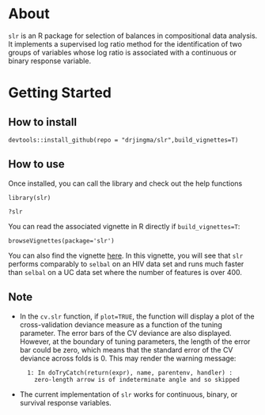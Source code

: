 # About

`slr` is an R package for selection of balances in compositional data analysis. It implements a supervised log ratio method for the identification of two groups of variables whose log ratio is associated with a continuous or binary response variable. 

# Getting Started

## How to install

`devtools::install_github(repo = "drjingma/slr",build_vignettes=T)`

## How to use

Once installed, you can call the library and check out the help functions

`library(slr)`

`?slr`

You can read the associated vignette in R directly if `build_vignettes=T`:  

`browseVignettes(package='slr')`

You can also find the vignette [here](https://htmlpreview.github.io/?https://github.com/drjingma/slr/blob/master/vignettes/slr.html). In this vignette, you will see that `slr` performs comparably to `selbal` on an HIV data set and runs much faster than `selbal` on a UC data set where the number of features is over 400. 

## Note

- In the `cv.slr` function, if `plot=TRUE`, the function will display a plot of the cross-validation deviance measure as a function of the tuning parameter. The error bars of the CV deviance are also displayed. However, at the boundary of tuning parameters, the length of the error bar could be zero, which means that the standard error of the CV deviance across folds is 0. This may render the warning message: 

        1: In doTryCatch(return(expr), name, parentenv, handler) :
          zero-length arrow is of indeterminate angle and so skipped

- The current implementation of `slr` works for continuous, binary, or survival response variables. 
